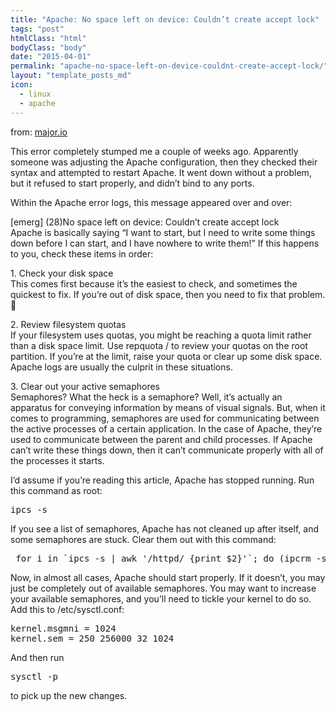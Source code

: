 ```yaml
---
title: "Apache: No space left on device: Couldn’t create accept lock"
tags: "post"
htmlClass: "html"
bodyClass: "body"
date: "2015-04-01"
permalink: "apache-no-space-left-on-device-couldnt-create-accept-lock/"
layout: "template_posts_md"
icon:
  - linux
  - apache
---
```

<p>from: <a href="https://major.io/2007/08/24/apache-no-space-left-on-device-couldnt-create-accept-lock/">major.io</a></p>
<p>This error completely stumped me a couple of weeks ago. Apparently someone was adjusting the Apache configuration, then they checked their syntax and attempted to restart Apache. It went down without a problem, but it refused to start properly, and didn’t bind to any ports.</p>
<p>Within the Apache error logs, this message appeared over and over:</p>
<p>[emerg] (28)No space left on device: Couldn&#8217;t create accept lock<br />
Apache is basically saying “I want to start, but I need to write some things down before I can start, and I have nowhere to write them!” If this happens to you, check these items in order:</p>
<p>1. Check your disk space<br />
This comes first because it’s the easiest to check, and sometimes the quickest to fix. If you’re out of disk space, then you need to fix that problem. 🙂</p>
<p>2. Review filesystem quotas<br />
If your filesystem uses quotas, you might be reaching a quota limit rather than a disk space limit. Use repquota / to review your quotas on the root partition. If you’re at the limit, raise your quota or clear up some disk space. Apache logs are usually the culprit in these situations.</p>
<p>3. Clear out your active semaphores<br />
Semaphores? What the heck is a semaphore? Well, it’s actually an apparatus for conveying information by means of visual signals. But, when it comes to programming, semaphores are used for communicating between the active processes of a certain application. In the case of Apache, they’re used to communicate between the parent and child processes. If Apache can’t write these things down, then it can’t communicate properly with all of the processes it starts.</p>
<p>I’d assume if you’re reading this article, Apache has stopped running. Run this command as root:</p>
<pre>ipcs -s</pre>
<p>If you see a list of semaphores, Apache has not cleaned up after itself, and some semaphores are stuck. Clear them out with this command:</p>
<pre> for i in `ipcs -s | awk '/httpd/ {print $2}'`; do (ipcrm -s $i); done</pre>
<p>Now, in almost all cases, Apache should start properly. If it doesn’t, you may just be completely out of available semaphores. You may want to increase your available semaphores, and you’ll need to tickle your kernel to do so. Add this to /etc/sysctl.conf:</p>
<pre>
kernel.msgmni = 1024
kernel.sem = 250 256000 32 1024</pre>
<p>And then run </p>
<pre>sysctl -p </pre>
<p>to pick up the new changes.</p>
